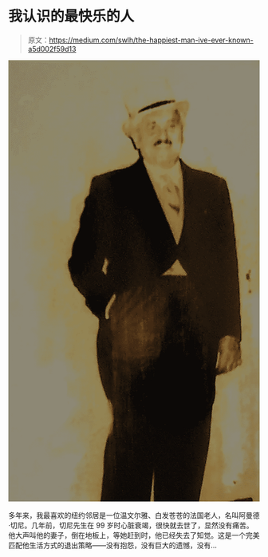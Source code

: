 # 我认识的最快乐的人

> 原文：<https://medium.com/swlh/the-happiest-man-ive-ever-known-a5d002f59d13>

![](img/5917344ac1ad18f850d5981aba456484.png)

多年来，我最喜欢的纽约邻居是一位温文尔雅、白发苍苍的法国老人，名叫阿曼德·切尼。几年前，切尼先生在 99 岁时心脏衰竭，很快就去世了，显然没有痛苦。他大声叫他的妻子，倒在地板上，等她赶到时，他已经失去了知觉。这是一个完美匹配他生活方式的退出策略——没有抱怨，没有巨大的遗憾，没有…